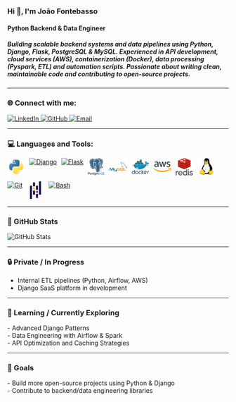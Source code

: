 <h3 align="left">Hi 👋, I'm João Fontebasso</h1>
<h4 align="left">Python Backend & Data Engineer</h3>
<h5 align="left">
Building scalable backend systems and data pipelines using Python, Django, Flask, PostgreSQL & MySQL.
Experienced in API development, cloud services (AWS), containerization (Docker), data processing (Pyspark, ETL) and automation scripts.
Passionate about writing clean, maintainable code and contributing to open-source projects.
</h5>

<hr>

<h3 align="left">🌐 Connect with me:</h3>
<p align="left">
  <a href="https://www.linkedin.com/in/joao-fontebasso" target="_blank">
    <img src="https://img.shields.io/badge/LinkedIn-0077B5?style=for-the-badge&logo=linkedin&logoColor=white" alt="LinkedIn"/>
  </a>
  <a href="https://github.com/Fontebasso-JV" target="_blank">
    <img src="https://img.shields.io/badge/GitHub-181717?style=for-the-badge&logo=github&logoColor=white" alt="GitHub"/>
  </a>
  <a href="mailto:joao.fontebasso@gmail.com" target="_blank">
    <img src="https://img.shields.io/badge/Email-D14836?style=for-the-badge&logo=gmail&logoColor=white" alt="Email"/>
  </a>
</p>

<hr>

<h3 align="left">💻 Languages and Tools:</h3>
<div align="left" style="display: flex; flex-wrap: wrap; gap: 10px;">
  <a href="https://www.python.org" target="_blank"><img src="https://raw.githubusercontent.com/devicons/devicon/master/icons/python/python-original.svg" alt="Python" width="40" height="40"/></a>
  <a href="https://www.djangoproject.com/" target="_blank"><img src="https://cdn.worldvectorlogo.com/logos/django.svg" alt="Django" width="40" height="40"/></a>
  <a href="https://flask.palletsprojects.com/" target="_blank"><img src="https://www.vectorlogo.zone/logos/pocoo_flask/pocoo_flask-icon.svg" alt="Flask" width="40" height="40"/></a>
  <a href="https://www.postgresql.org" target="_blank"><img src="https://raw.githubusercontent.com/devicons/devicon/master/icons/postgresql/postgresql-original-wordmark.svg" alt="PostgreSQL" width="40" height="40"/></a>
  <a href="https://www.mysql.com/" target="_blank"><img src="https://raw.githubusercontent.com/devicons/devicon/master/icons/mysql/mysql-original-wordmark.svg" alt="MySQL" width="40" height="40"/></a>
  <a href="https://www.docker.com/" target="_blank"><img src="https://raw.githubusercontent.com/devicons/devicon/master/icons/docker/docker-original-wordmark.svg" alt="Docker" width="40" height="40"/></a>
  <a href="https://aws.amazon.com" target="_blank"><img src="https://raw.githubusercontent.com/devicons/devicon/master/icons/amazonwebservices/amazonwebservices-original-wordmark.svg" alt="AWS" width="40" height="40"/></a>
  <a href="https://redis.io" target="_blank"><img src="https://raw.githubusercontent.com/devicons/devicon/master/icons/redis/redis-original-wordmark.svg" alt="Redis" width="40" height="40"/></a>
  <a href="https://www.linux.org/" target="_blank"><img src="https://raw.githubusercontent.com/devicons/devicon/master/icons/linux/linux-original.svg" alt="Linux" width="40" height="40"/></a>
  <a href="https://git-scm.com/" target="_blank"><img src="https://www.vectorlogo.zone/logos/git-scm/git-scm-icon.svg" alt="Git" width="40" height="40"/></a>
  <a href="https://pandas.pydata.org/" target="_blank"><img src="https://raw.githubusercontent.com/devicons/devicon/2ae2a900d2f041da66e950e4d48052658d850630/icons/pandas/pandas-original.svg" alt="Pandas" width="40" height="40"/></a>
  <a href="https://www.gnu.org/software/bash/" target="_blank"><img src="https://www.vectorlogo.zone/logos/gnu_bash/gnu_bash-icon.svg" alt="Bash" width="40" height="40"/></a>
</div>

<hr>

<h3 align="left">🚀 GitHub Stats</h3>
<p align="left">
  <img src="https://github-readme-stats.vercel.app/api?username=Fontebasso-JV&show_icons=true&theme=radical" alt="GitHub Stats"/>
</p>

<hr>

<h3 align="left">🔒 Private / In Progress</h3>
<ul>
  <li>Internal ETL pipelines (Python, Airflow, AWS)</li>
  <li>Django SaaS platform in development</li>
</ul>

<hr>

<h3 align="left">📖 Learning / Currently Exploring</h3>
<p>
  - Advanced Django Patterns<br/>
  - Data Engineering with Airflow & Spark<br/>
  - API Optimization and Caching Strategies
</p>

<hr>

<h3 align="left">🎯 Goals</h3>
<p>
  - Build more open-source projects using Python & Django<br/>
  - Contribute to backend/data engineering libraries<br/>
</p>
